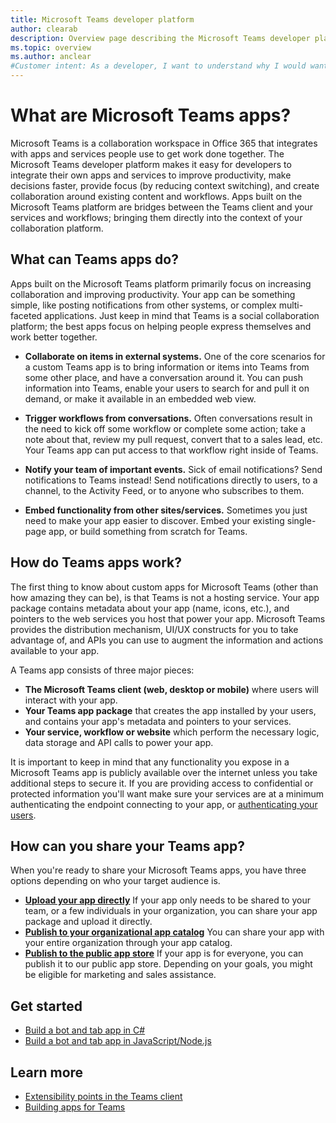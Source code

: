 ```yaml
---
title: Microsoft Teams developer platform
author: clearab
description: Overview page describing the Microsoft Teams developer platform, and how to get started building apps for Microsoft Teams.
ms.topic: overview
ms.author: anclear
#Customer intent: As a developer, I want to understand why I would want to build a Teams app so that I can solve business problems.
---
```

# What are Microsoft Teams apps?

Microsoft Teams is a collaboration workspace in Office 365 that integrates with apps and services people use to get work done together. The Microsoft Teams developer platform makes it easy for developers to integrate their own apps and services to improve productivity, make decisions faster, provide focus (by reducing context switching), and create collaboration around existing content and workflows. Apps built on the Microsoft Teams platform are bridges between the Teams client and your services and workflows; bringing them directly into the context of your collaboration platform.

## What can Teams apps do?

Apps built on the Microsoft Teams platform primarily focus on increasing collaboration and improving productivity. Your app can be something simple, like posting notifications from other systems, or complex multi-faceted applications. Just keep in mind that Teams is a social collaboration platform; the best apps focus on helping people express themselves and work better together.

* **Collaborate on items in external systems.** One of the core scenarios for a custom Teams app is to bring information or items into Teams from some other place, and have a conversation around it. You can push information into Teams, enable your users to search for and pull it on demand, or make it available in an embedded web view.

* **Trigger workflows from conversations.** Often conversations result in the need to kick off some workflow or complete some action; take a note about that, review my pull request, convert that to a sales lead, etc. Your Teams app can put access to that workflow right inside of Teams.

* **Notify your team of important events.** Sick of email notifications? Send notifications to Teams instead! Send notifications directly to users, to a channel, to the Activity Feed, or to anyone who subscribes to them.

* **Embed functionality from other sites/services.** Sometimes you just need to make your app easier to discover. Embed your existing single-page app, or build something from scratch for Teams.

## How do Teams apps work?

The first thing to know about custom apps for Microsoft Teams (other than how amazing they can be), is that Teams is not a hosting service. Your app package contains metadata about your app (name, icons, etc.), and pointers to the web services you host that power your app. Microsoft Teams provides the distribution mechanism, UI/UX constructs for you to take advantage of, and APIs you can use to augment the information and actions available to your app.

A Teams app consists of three major pieces:

* **The Microsoft Teams client (web, desktop or mobile)** where users will interact with your app.
* **Your Teams app package** that creates the app installed by your users, and contains your app's metadata and pointers to your services.
* **Your service, workflow or website** which perform the necessary logic, data storage and API calls to power your app.

It is important to keep in mind that any functionality you expose in a Microsoft Teams app is publicly available over the internet unless you take additional steps to secure it. If you are providing access to confidential or protected information you'll want make sure your services are at a minimum authenticating the endpoint connecting to your app, or [authenticating your users](concepts/authentication/authentication.md).

## How can you share your Teams app?

When you're ready to share your Microsoft Teams apps, you have three options depending on who your target audience is.

* **[Upload your app directly](concepts/deploy-and-publish/apps-upload.md)** If your app only needs to be shared to your team, or a few individuals in your organization, you can share your app package and upload it directly.
* **[Publish to your organizational app catalog](concepts/deploy-and-publish/apps-publish.md)** You can share your app with your entire organization through your app catalog.
* **[Publish to the public app store](concepts/deploy-and-publish/apps-publish.md)** If your app is for everyone, you can publish it to our public app store. Depending on your goals, you might be eligible for marketing and sales assistance.

## Get started

* [Build a bot and tab app in C#](tutorials/get-started-dotnet-app-studio.md)
* [Build a bot and tab app in JavaScript/Node.js](tutorials/get-started-nodejs-app-studio.md)

## Learn more

* [Extensibility points in the Teams client](concepts/extensibility-points.md)
* [Building apps for Teams](concepts/building-an-app.md)

